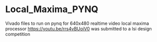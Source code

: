 # Local_Maxima_PYNQ
Vivado files to run on pynq for 640x480 realtime video local maxima processor
 https://youtu.be/rrs4vBUoiV0
 was submitted to a lsi design competition
